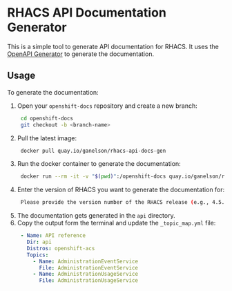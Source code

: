 # RHACS API Documentation Generator

This is a simple tool to generate API documentation for RHACS. It uses the [OpenAPI Generator](https://openapi-generator.tech/) to generate the documentation.

## Usage

To generate the documentation:

1. Open your `openshift-docs` repository and create a new branch:
   ```bash
    cd openshift-docs
    git checkout -b <branch-name>
    ```
2. Pull the latest image:
   ```bash
    docker pull quay.io/ganelson/rhacs-api-docs-gen
   ```
2. Run the docker container to generate the documentation:
   ```bash
    docker run --rm -it -v "$(pwd)":/openshift-docs quay.io/ganelson/rhacs-api-docs-gen generate
    ```
3. Enter the version of RHACS you want to generate the documentation for:
   ```bash
    Please provide the version number of the RHACS release (e.g., 4.5.1): <version>
    ```
4. The documentation gets generated in the `api` directory.
5. Copy the output form the terminal and update the `_topic_map.yml` file:
   ```yaml
    - Name: API reference
      Dir: api
      Distros: openshift-acs
      Topics:
        - Name: AdministrationEventService
          File: AdministrationEventService
        - Name: AdministrationUsageService
          File: AdministrationUsageService

    ```
